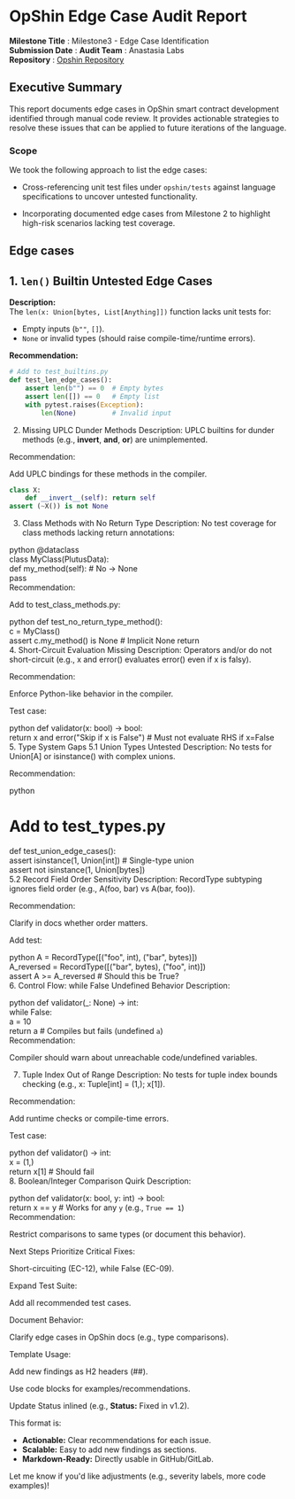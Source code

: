 # OpShin Edge Case Audit Report

**Milestone Title** : Milestone3 - Edge Case Identification  
**Submission Date** :
**Audit Team** : Anastasia Labs  
**Repository** : [Opshin Repository](https://github.com/OpShin/opshin)

## Executive Summary

This report documents edge cases in OpShin smart contract development identified through manual code review. It provides actionable strategies to resolve these issues that can be applied to future iterations of the language.

### Scope

We took the following approach to list the edge cases:

- Cross-referencing unit test files under `opshin/tests` against language specifications to uncover untested functionality.

- Incorporating documented edge cases from Milestone 2 to highlight high-risk scenarios lacking test coverage.

## Edge cases

## 1. `len()` Builtin Untested Edge Cases

**Description:**  
The `len(x: Union[bytes, List[Anything]])` function lacks unit tests for:

- Empty inputs (`b""`, `[]`).
- `None` or invalid types (should raise compile-time/runtime errors).

**Recommendation:**

```python
# Add to test_builtins.py
def test_len_edge_cases():
    assert len(b"") == 0  # Empty bytes
    assert len([]) == 0   # Empty list
    with pytest.raises(Exception):
        len(None)         # Invalid input
```

2. Missing UPLC Dunder Methods
   Description:
   UPLC builtins for dunder methods (e.g., **invert**, **and**, **or**) are unimplemented.

Recommendation:

Add UPLC bindings for these methods in the compiler.

```python
class X:
    def __invert__(self): return self
assert (~X()) is not None

```

3. Class Methods with No Return Type
   Description:
   No test coverage for class methods lacking return annotations:

python
@dataclass  
class MyClass(PlutusData):  
 def my_method(self): # No -> None  
 pass  
Recommendation:

Add to test_class_methods.py:

python
def test_no_return_type_method():  
 c = MyClass()  
 assert c.my_method() is None # Implicit None return  
4. Short-Circuit Evaluation Missing
Description:
Operators and/or do not short-circuit (e.g., x and error() evaluates error() even if x is falsy).

Recommendation:

Enforce Python-like behavior in the compiler.

Test case:

python
def validator(x: bool) -> bool:  
 return x and error("Skip if x is False") # Must not evaluate RHS if x=False  
5. Type System Gaps
5.1 Union Types Untested
Description:
No tests for Union[A] or isinstance() with complex unions.

Recommendation:

python

# Add to test_types.py

def test_union_edge_cases():  
 assert isinstance(1, Union[int]) # Single-type union  
 assert not isinstance(1, Union[bytes])  
5.2 Record Field Order Sensitivity
Description:
RecordType subtyping ignores field order (e.g., A(foo, bar) vs A(bar, foo)).

Recommendation:

Clarify in docs whether order matters.

Add test:

python
A = RecordType([("foo", int), ("bar", bytes)])  
A_reversed = RecordType([("bar", bytes), ("foo", int)])  
assert A >= A_reversed # Should this be True?  
6. Control Flow: while False Undefined Behavior
Description:

python
def validator(\_: None) -> int:  
 while False:  
 a = 10  
 return a # Compiles but fails (undefined `a`)  
Recommendation:

Compiler should warn about unreachable code/undefined variables.

7. Tuple Index Out of Range
   Description:
   No tests for tuple index bounds checking (e.g., x: Tuple[int] = (1,); x[1]).

Recommendation:

Add runtime checks or compile-time errors.

Test case:

python
def validator() -> int:  
 x = (1,)  
 return x[1] # Should fail  
8. Boolean/Integer Comparison Quirk
Description:

python
def validator(x: bool, y: int) -> bool:  
 return x == y # Works for any `y` (e.g., `True == 1`)  
Recommendation:

Restrict comparisons to same types (or document this behavior).

Next Steps
Prioritize Critical Fixes:

Short-circuiting (EC-12), while False (EC-09).

Expand Test Suite:

Add all recommended test cases.

Document Behavior:

Clarify edge cases in OpShin docs (e.g., type comparisons).

Template Usage:

Add new findings as H2 headers (##).

Use code blocks for examples/recommendations.

Update Status inlined (e.g., **Status:** Fixed in v1.2).

This format is:

- **Actionable:** Clear recommendations for each issue.
- **Scalable:** Easy to add new findings as sections.
- **Markdown-Ready:** Directly usable in GitHub/GitLab.

Let me know if you'd like adjustments (e.g., severity labels, more code examples)!

